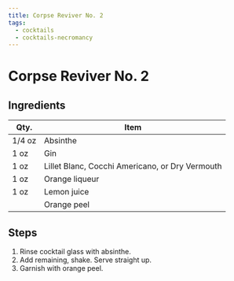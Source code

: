 ```yaml
---
title: Corpse Reviver No. 2
tags:
  - cocktails
  - cocktails-necromancy
---
```


# Corpse Reviver No. 2

## Ingredients

| Qty.   | Item                                            |
| ------ | ----------------------------------------------- |
| 1/4 oz | Absinthe                                        |
| 1 oz   | Gin                                             |
| 1 oz   | Lillet Blanc, Cocchi Americano, or Dry Vermouth |
| 1 oz   | Orange liqueur                                  |
| 1 oz   | Lemon juice                                     |
|        | Orange peel                                     |

## Steps

1. Rinse cocktail glass with absinthe.
1. Add remaining, shake. Serve straight up.
1. Garnish with orange peel.

